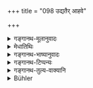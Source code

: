 +++
title = "098 उद्यतैर् आहवे"

+++

<details><summary>गङ्गानथ-मूलानुवादः</summary>

For one who is killed in battle with brandished weapons, in the manner befitting the kṣatriya, sacrificial performances become instantly completed; and so also is the impurity; such is the established law—(97).
</details>

<details><summary>मेधातिथिः</summary>

येन शस्यते हन्यते तच् **छस्त्रम्** । अतः पाषाणलगुडादिनापि हतस्य यज्ञसंस्था निष्पद्यते, नायुधैर् एव खड्गादिभिः । आहूयन्ते यत्रेतरेतरं स्पर्धमाना युद्धाय स **आवहः** संग्रामः । **क्षत्रधर्मः** अपराङ्मुखत्वं प्रजार्थं प्रभुप्रयुक्तं च । **सद्यः** **संतिष्ठते** समाप्तिम् एति । **यज्ञः** ज्योतिष्टोमादिः । तत्पुण्येन युज्यत इति यावत् । **आशौचम्** अपि सद्य एव ।

- <u>अत्र केचित्</u> "**क्षत्रधर्महतस्य**" इत्य् अनेन "**सद्यः**" इत्य् अभिसंबध्नन्ति । ततश् च यः संग्रामभूमौ मृतः तस्यैवायं विधिः, न तु यो ऽन्येद्युस् ततो ऽन्यत्र गतः । 

- <u>तद्</u> एतद् विचार्यम् ॥ ५.९७ ॥
</details>

<details><summary>गङ्गानथ-भाष्यानुवादः</summary>

For one who is killed in battle with brandished weapons, in the manner
befitting the Kṣatriya, sacrificial performances become instantly
completed; and so also is the impurity; such is the established
law—(97).
</details>

<details><summary>गङ्गानथ-टिप्पन्यः</summary>

‘*Śastra*’, ‘*weapon*’, is that by which people are slain, killed; hence
by the present rule, also for the man who is killed by pieces of stone
or a club or such other things, sacrificial performances become
completed.

‘*Āhava*’, ‘Battle is so called because in this men are *challenged*
(*āhūyante*) to fight, through mutual rivalry.

‘*Manner befitting the Kṣatriya*;—*i.e*., never turning his
back,—fighting in the defence of his people, or under orders from his
master.

‘*Sacrificial performances*’—such as the *Jyotiṣṭoma* and the
rest;—‘*become instantly completed*’—finished. That is, the man becomes
endowed with the merit proceeding from the due performance of the
sacrifices.

Impurity also in their case is the same; *i.e*. it ceases immediately.

Some people construe the term ‘*sadyaḥ*’, ‘*instantly*’, with the word
‘*killed*’; and according to this what is said here would apply to the
case of only that man who actually dies on this battle-field, and not to
one who is moved away from there and dies on some other day.

This point however is open to question.—(97).
</details>

<details><summary>गङ्गानथ-तुल्य-वाक्यानि</summary>

*Yājñavalkya* (3. 29).—‘During the performance of charity, in battle, in
sacrificial performances, in times of public disturbance, and under
great distress, purification is instantaneous.’

*Parāśara* (3.30-31).—‘In this world, two men pierce through the solar
orbit—the mendicant firm in Yoga and one killed in the battle-front.’
</details>

<details><summary>Bühler</summary>

098	By him who is slain in battle with brandished weapons according to the law of the Kshatriyas, a (Srauta) sacrifice is instantly completed, and so is the period of impurity (caused by his death); that is a settled rule.
</details>

